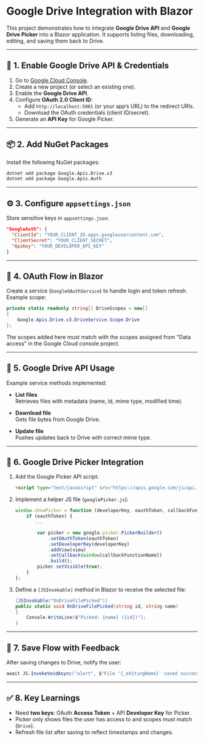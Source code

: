 # Google Drive Integration with Blazor

This project demonstrates how to integrate **Google Drive API** and **Google Drive Picker** into a Blazor application. It supports listing files, downloading, editing, and saving them back to Drive.

---

## 🔑 1. Enable Google Drive API & Credentials
1. Go to [Google Cloud Console](https://console.cloud.google.com).
2. Create a new project (or select an existing one).
3. Enable the **Google Drive API**.
4. Configure **OAuth 2.0 Client ID**:
   - Add `http://localhost:5001` (or your app’s URL) to the redirect URIs.
   - Download the OAuth credentials (client ID/secret).
5. Generate an **API Key** for Google Picker.

---

## 📦 2. Add NuGet Packages
Install the following NuGet packages:
```bash
dotnet add package Google.Apis.Drive.v3
dotnet add package Google.Apis.Auth
```

---

## ⚙️ 3. Configure `appsettings.json`
Store sensitive keys in `appsettings.json`:

```json
"GoogleAuth": {
  "ClientId": "YOUR_CLIENT_ID.apps.googleusercontent.com",
  "ClientSecret": "YOUR_CLIENT_SECRET",
  "ApiKey": "YOUR_DEVELOPER_API_KEY"
}
```

---

## 🔐 4. OAuth Flow in Blazor
Create a service (`GoogleOAuthService`) to handle login and token refresh. Example scope:

```csharp
private static readonly string[] DriveScopes = new[]
{
    Google.Apis.Drive.v3.DriveService.Scope.Drive
};
```

The scopes added here must match with the scopes assigned from "Data access" in the Google Cloud console project.

---

## 📂 5. Google Drive API Usage
Example service methods implemented:

- **List files**  
  Retrieves files with metadata (name, id, mime type, modified time).  

- **Download file**  
  Gets file bytes from Google Drive.  

- **Update file**  
  Pushes updates back to Drive with correct mime type.  

---

## 📑 6. Google Drive Picker Integration
1. Add the Google Picker API script:
   ```html
   <script type="text/javascript" src="https://apis.google.com/js/api.js"></script>
   ```
2. Implement a helper JS file (`googlePicker.js`):
   ```javascript
   window.showPicker = function (developerKey, oauthToken, callbackFunctionName) {
       if (oauthToken) {
          ...

           var picker = new google.picker.PickerBuilder()
               .setOAuthToken(oauthToken)
               .setDeveloperKey(developerKey)
               .addView(view)
               .setCallback(window[callbackFunctionName])
               .build();
           picker.setVisible(true);
       }
   };
   ```
3. Define a `[JSInvokable]` method in Blazor to receive the selected file:
   ```csharp
   [JSInvokable("OnDriveFilePicked")]
   public static void OnDriveFilePicked(string id, string name) 
   {
       Console.WriteLine($"Picked: {name} ({id})");
   }
   ```

---

## 💾 7. Save Flow with Feedback
After saving changes to Drive, notify the user:
```csharp
await JS.InvokeVoidAsync("alert", $"File '{_editingName}' saved successfully!");
```

---

## ✅ 8. Key Learnings
- Need **two keys**: OAuth **Access Token** + API **Developer Key** for Picker.
- Picker only shows files the user has access to and scopes must match (`Drive`).
- Refresh file list after saving to reflect timestamps and changes.

